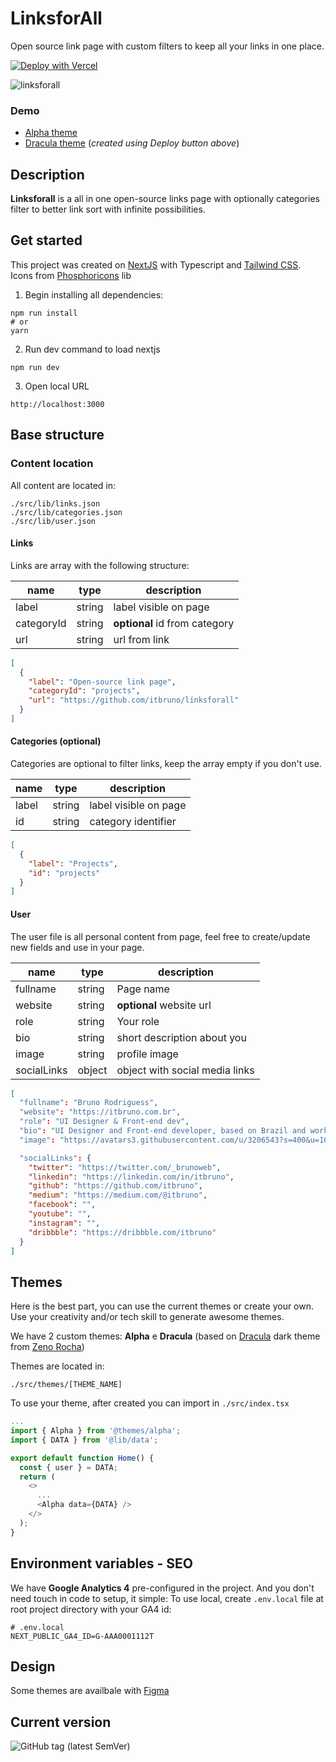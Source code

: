 # LinksforAll

Open source link page with custom filters to keep all your links in one place.

[![Deploy with Vercel](https://vercel.com/button)](https://vercel.com/new/clone?repository-url=https%3A%2F%2Fgithub.com%2Fitbruno%2Flinksforall)

![linksforall](https://user-images.githubusercontent.com/3206543/211458118-2a11815a-dc47-46d6-b466-f088de3bfecf.jpg)

### Demo

- [Alpha theme](https://linksforall.vercel.app/)
- [Dracula theme](https://links-dracula.vercel.app/) (_created using Deploy button above_)

## Description

**Linksforall** is a all in one open-source links page with optionally categories filter to better link sort with infinite possibilities.

## Get started

This project was created on [NextJS](https://nextjs.org/) with Typescript and [Tailwind CSS](https://tailwindcss.com/).
Icons from [Phosphoricons](https://phosphoricons.com/) lib

1. Begin installing all dependencies:

```shell
npm run install
# or
yarn
```

2. Run dev command to load nextjs

```shell
npm run dev
```

3. Open local URL

```
http://localhost:3000
```

## Base structure

### Content location

All content are located in:

```shell
./src/lib/links.json
./src/lib/categories.json
./src/lib/user.json
```

#### Links

Links are array with the following structure:

| name       | type   | description                   |
| ---------- | ------ | ----------------------------- |
| label      | string | label visible on page         |
| categoryId | string | **optional** id from category |
| url        | string | url from link                 |

```json
[
  {
    "label": "Open-source link page",
    "categoryId": "projects",
    "url": "https://github.com/itbruno/linksforall"
  }
]
```

#### Categories (optional)

Categories are optional to filter links, keep the array empty if you don't use.

| name  | type   | description           |
| ----- | ------ | --------------------- |
| label | string | label visible on page |
| id    | string | category identifier   |

```json
[
  {
    "label": "Projects",
    "id": "projects"
  }
]
```

#### User

The user file is all personal content from page, feel free to create/update new fields and use in your page.

| name        | type   | description                    |
| ----------- | ------ | ------------------------------ |
| fullname    | string | Page name                      |
| website     | string | **optional** website url       |
| role        | string | Your role                      |
| bio         | string | short description about you    |
| image       | string | profile image                  |
| socialLinks | object | object with social media links |

```json
[
  "fullname": "Bruno Rodriguess",
  "website": "https://itbruno.com.br",
  "role": "UI Designer & Front-end dev",
  "bio": "UI Designer and Front-end developer, based on Brazil and working at Nuvemshop",
  "image": "https://avatars3.githubusercontent.com/u/3206543?s=400&u=10401f6bec19f1675f77a45ee9b40bfb1a293367&v=4",

  "socialLinks": {
    "twitter": "https://twitter.com/_brunoweb",
    "linkedin": "https://linkedin.com/in/itbruno",
    "github": "https://github.com/itbruno",
    "medium": "https://medium.com/@itbruno",
    "facebook": "",
    "youtube": "",
    "instagram": "",
    "dribbble": "https://dribbble.com/itbruno"
  }
]
```

## Themes

Here is the best part, you can use the current themes or create your own.
Use your creativity and/or tech skill to generate awesome themes.

We have 2 custom themes: **Alpha** e **Dracula** (based on [Dracula](https://draculatheme.com/contribute) dark theme from [Zeno Rocha](https://github.com/zenorocha))

Themes are located in:

```shell
./src/themes/[THEME_NAME]
```

To use your theme, after created you can import in `./src/index.tsx`

```ts
...
import { Alpha } from '@themes/alpha';
import { DATA } from '@lib/data';

export default function Home() {
  const { user } = DATA;
  return (
    <>
      ...
      <Alpha data={DATA} />
    </>
  );
}
```

## Environment variables - SEO

We have **Google Analytics 4** pre-configured in the project. And you don't need touch in code to setup, it simple:
To use local, create `.env.local` file at root project directory with your GA4 id:

```shell
# .env.local
NEXT_PUBLIC_GA4_ID=G-AAA0001112T
```

## Design

Some themes are availbale with [Figma](https://tinu.be/uilinks)

## Current version

![GitHub tag (latest SemVer)](https://img.shields.io/github/package-json/v/itbruno/linksforall)
